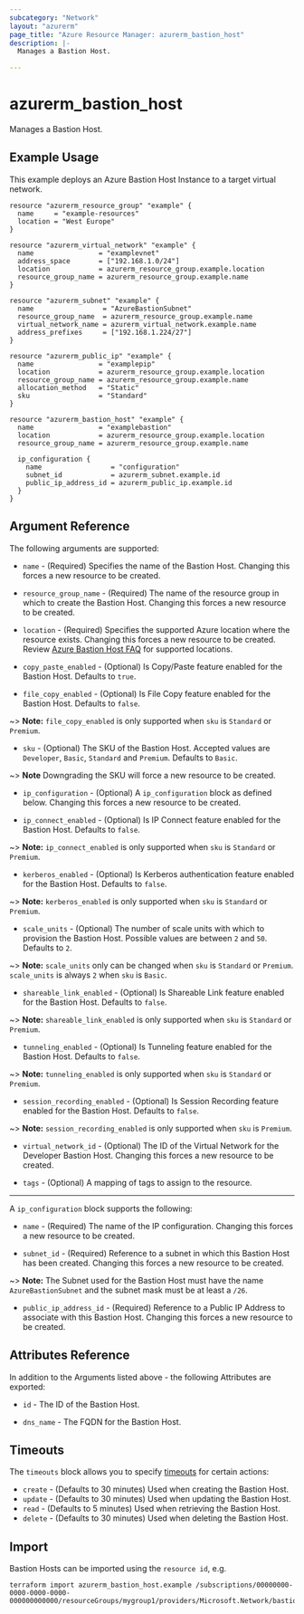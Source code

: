 ```yaml
---
subcategory: "Network"
layout: "azurerm"
page_title: "Azure Resource Manager: azurerm_bastion_host"
description: |-
  Manages a Bastion Host.

---
```


# azurerm_bastion_host

Manages a Bastion Host.

## Example Usage

This example deploys an Azure Bastion Host Instance to a target virtual network.

```hcl
resource "azurerm_resource_group" "example" {
  name     = "example-resources"
  location = "West Europe"
}

resource "azurerm_virtual_network" "example" {
  name                = "examplevnet"
  address_space       = ["192.168.1.0/24"]
  location            = azurerm_resource_group.example.location
  resource_group_name = azurerm_resource_group.example.name
}

resource "azurerm_subnet" "example" {
  name                 = "AzureBastionSubnet"
  resource_group_name  = azurerm_resource_group.example.name
  virtual_network_name = azurerm_virtual_network.example.name
  address_prefixes     = ["192.168.1.224/27"]
}

resource "azurerm_public_ip" "example" {
  name                = "examplepip"
  location            = azurerm_resource_group.example.location
  resource_group_name = azurerm_resource_group.example.name
  allocation_method   = "Static"
  sku                 = "Standard"
}

resource "azurerm_bastion_host" "example" {
  name                = "examplebastion"
  location            = azurerm_resource_group.example.location
  resource_group_name = azurerm_resource_group.example.name

  ip_configuration {
    name                 = "configuration"
    subnet_id            = azurerm_subnet.example.id
    public_ip_address_id = azurerm_public_ip.example.id
  }
}
```

## Argument Reference

The following arguments are supported:

* `name` - (Required) Specifies the name of the Bastion Host. Changing this forces a new resource to be created.

* `resource_group_name` - (Required) The name of the resource group in which to create the Bastion Host. Changing this forces a new resource to be created.

* `location` - (Required) Specifies the supported Azure location where the resource exists. Changing this forces a new resource to be created. Review [Azure Bastion Host FAQ](https://docs.microsoft.com/azure/bastion/bastion-faq) for supported locations.

* `copy_paste_enabled` - (Optional) Is Copy/Paste feature enabled for the Bastion Host. Defaults to `true`.

* `file_copy_enabled` - (Optional) Is File Copy feature enabled for the Bastion Host. Defaults to `false`.

~> **Note:** `file_copy_enabled` is only supported when `sku` is `Standard` or `Premium`.

* `sku` - (Optional) The SKU of the Bastion Host. Accepted values are `Developer`, `Basic`, `Standard` and `Premium`. Defaults to `Basic`.

~> **Note** Downgrading the SKU will force a new resource to be created.

* `ip_configuration` - (Optional) A `ip_configuration` block as defined below. Changing this forces a new resource to be created.

* `ip_connect_enabled` - (Optional) Is IP Connect feature enabled for the Bastion Host. Defaults to `false`.

~> **Note:** `ip_connect_enabled` is only supported when `sku` is `Standard` or `Premium`.

* `kerberos_enabled` - (Optional) Is Kerberos authentication feature enabled for the Bastion Host. Defaults to `false`.

~> **Note:** `kerberos_enabled` is only supported when `sku` is `Standard` or `Premium`.

* `scale_units` - (Optional) The number of scale units with which to provision the Bastion Host. Possible values are between `2` and `50`. Defaults to `2`.

~> **Note:** `scale_units` only can be changed when `sku` is `Standard` or `Premium`. `scale_units` is always `2` when `sku` is `Basic`.

* `shareable_link_enabled` - (Optional) Is Shareable Link feature enabled for the Bastion Host. Defaults to `false`.

~> **Note:** `shareable_link_enabled` is only supported when `sku` is `Standard` or `Premium`.

* `tunneling_enabled` - (Optional) Is Tunneling feature enabled for the Bastion Host. Defaults to `false`.

~> **Note:** `tunneling_enabled` is only supported when `sku` is `Standard` or `Premium`.

* `session_recording_enabled` - (Optional) Is Session Recording feature enabled for the Bastion Host. Defaults to `false`.

~> **Note:** `session_recording_enabled` is only supported when `sku` is `Premium`.

* `virtual_network_id` - (Optional) The ID of the Virtual Network for the Developer Bastion Host. Changing this forces a new resource to be created.

* `tags` - (Optional) A mapping of tags to assign to the resource.

---

A `ip_configuration` block supports the following:

* `name` - (Required) The name of the IP configuration. Changing this forces a new resource to be created.

* `subnet_id` - (Required) Reference to a subnet in which this Bastion Host has been created. Changing this forces a new resource to be created.

~> **Note:** The Subnet used for the Bastion Host must have the name `AzureBastionSubnet` and the subnet mask must be at least a `/26`.

* `public_ip_address_id` - (Required) Reference to a Public IP Address to associate with this Bastion Host. Changing this forces a new resource to be created.

## Attributes Reference

In addition to the Arguments listed above - the following Attributes are exported:

* `id` - The ID of the Bastion Host.

* `dns_name` - The FQDN for the Bastion Host.

## Timeouts

The `timeouts` block allows you to specify [timeouts](https://www.terraform.io/language/resources/syntax#operation-timeouts) for certain actions:

* `create` - (Defaults to 30 minutes) Used when creating the Bastion Host.
* `update` - (Defaults to 30 minutes) Used when updating the Bastion Host.
* `read` - (Defaults to 5 minutes) Used when retrieving the Bastion Host.
* `delete` - (Defaults to 30 minutes) Used when deleting the Bastion Host.

## Import

Bastion Hosts can be imported using the `resource id`, e.g.

```shell
terraform import azurerm_bastion_host.example /subscriptions/00000000-0000-0000-0000-000000000000/resourceGroups/mygroup1/providers/Microsoft.Network/bastionHosts/instance1
```
